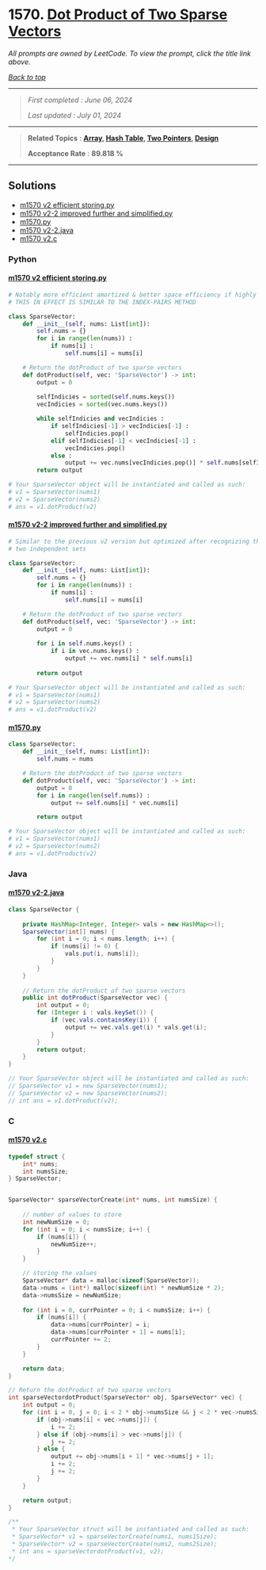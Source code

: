 # 1570. [Dot Product of Two Sparse Vectors](<https://leetcode.com/problems/dot-product-of-two-sparse-vectors>)

*All prompts are owned by LeetCode. To view the prompt, click the title link above.*

*[Back to top](<../README.md>)*

------

> *First completed : June 06, 2024*
>
> *Last updated : July 01, 2024*


------

> **Related Topics** : **[Array](<by_topic/Array.md>), [Hash Table](<by_topic/Hash Table.md>), [Two Pointers](<by_topic/Two Pointers.md>), [Design](<by_topic/Design.md>)**
>
> **Acceptance Rate** : **89.818 %**


------

## Solutions

- [m1570 v2 efficient storing.py](<../my-submissions/m1570 v2 efficient storing.py>)
- [m1570 v2-2 improved further and simplified.py](<../my-submissions/m1570 v2-2 improved further and simplified.py>)
- [m1570.py](<../my-submissions/m1570.py>)
- [m1570 v2-2.java](<../my-submissions/m1570 v2-2.java>)
- [m1570 v2.c](<../my-submissions/m1570 v2.c>)
### Python
#### [m1570 v2 efficient storing.py](<../my-submissions/m1570 v2 efficient storing.py>)
```Python
# Notably more efficient amortized & better space efficiency if highly sparse
# THIS IN EFFECT IS SIMILAR TO THE INDEX-PAIRS METHOD

class SparseVector:
    def __init__(self, nums: List[int]):
        self.nums = {}
        for i in range(len(nums)) :
            if nums[i] :
                self.nums[i] = nums[i]

    # Return the dotProduct of two sparse vectors
    def dotProduct(self, vec: 'SparseVector') -> int:
        output = 0
        
        selfIndicies = sorted(self.nums.keys())
        vecIndicies = sorted(vec.nums.keys())

        while selfIndicies and vecIndicies :
            if selfIndicies[-1] > vecIndicies[-1] :
                selfIndicies.pop()
            elif selfIndicies[-1] < vecIndicies[-1] :
                vecIndicies.pop()
            else :
                output += vec.nums[vecIndicies.pop()] * self.nums[selfIndicies.pop()]
        return output

# Your SparseVector object will be instantiated and called as such:
# v1 = SparseVector(nums1)
# v2 = SparseVector(nums2)
# ans = v1.dotProduct(v2)
```

#### [m1570 v2-2 improved further and simplified.py](<../my-submissions/m1570 v2-2 improved further and simplified.py>)
```Python
# Similar to the previous v2 version but optimized after recognizing the lack of need for
# two independent sets

class SparseVector:
    def __init__(self, nums: List[int]):
        self.nums = {}
        for i in range(len(nums)) :
            if nums[i] :
                self.nums[i] = nums[i]

    # Return the dotProduct of two sparse vectors
    def dotProduct(self, vec: 'SparseVector') -> int:
        output = 0
        
        for i in self.nums.keys() :
            if i in vec.nums.keys() :
                output += vec.nums[i] * self.nums[i]
                
        return output

# Your SparseVector object will be instantiated and called as such:
# v1 = SparseVector(nums1)
# v2 = SparseVector(nums2)
# ans = v1.dotProduct(v2)
```

#### [m1570.py](<../my-submissions/m1570.py>)
```Python
class SparseVector:
    def __init__(self, nums: List[int]):
        self.nums = nums

    # Return the dotProduct of two sparse vectors
    def dotProduct(self, vec: 'SparseVector') -> int:
        output = 0
        for i in range(len(self.nums)) :
            output += self.nums[i] * vec.nums[i]

        return output

# Your SparseVector object will be instantiated and called as such:
# v1 = SparseVector(nums1)
# v2 = SparseVector(nums2)
# ans = v1.dotProduct(v2)
```

### Java
#### [m1570 v2-2.java](<../my-submissions/m1570 v2-2.java>)
```Java
class SparseVector {
    
    private HashMap<Integer, Integer> vals = new HashMap<>();
    SparseVector(int[] nums) {
        for (int i = 0; i < nums.length; i++) {
            if (nums[i] != 0) {
                vals.put(i, nums[i]);
            }
        }
    }
    
	// Return the dotProduct of two sparse vectors
    public int dotProduct(SparseVector vec) {
        int output = 0;
        for (Integer i : vals.keySet()) {
            if (vec.vals.containsKey(i)) {
                output += vec.vals.get(i) * vals.get(i);
            }
        }
        return output;
    }
}

// Your SparseVector object will be instantiated and called as such:
// SparseVector v1 = new SparseVector(nums1);
// SparseVector v2 = new SparseVector(nums2);
// int ans = v1.dotProduct(v2);
```

### C
#### [m1570 v2.c](<../my-submissions/m1570 v2.c>)
```C
typedef struct {
    int* nums;
    int numsSize;
} SparseVector;


SparseVector* sparseVectorCreate(int* nums, int numsSize) {
    
    // number of values to store
    int newNumSize = 0;
    for (int i = 0; i < numsSize; i++) {
        if (nums[i]) {
            newNumSize++;
        }
    }

    // storing the values
    SparseVector* data = malloc(sizeof(SparseVector));
    data->nums = (int*) malloc(sizeof(int) * newNumSize * 2);
    data->numsSize = newNumSize;
    
    for (int i = 0, currPointer = 0; i < numsSize; i++) {
        if (nums[i]) {
            data->nums[currPointer] = i;
            data->nums[currPointer + 1] = nums[i];
            currPointer += 2;
        }
    }

    return data;
}

// Return the dotProduct of two sparse vectors
int sparseVectordotProduct(SparseVector* obj, SparseVector* vec) {
    int output = 0;
    for (int i = 0, j = 0; i < 2 * obj->numsSize && j < 2 * vec->numsSize;) {
        if (obj->nums[i] < vec->nums[j]) {
            i += 2;
        } else if (obj->nums[i] > vec->nums[j]) {
            j += 2;
        } else {
            output += obj->nums[i + 1] * vec->nums[j + 1];
            i += 2;
            j += 2;
        }
    }

    return output;
}

/**
 * Your SparseVector struct will be instantiated and called as such:
 * SparseVector* v1 = sparseVectorCreate(nums1, nums1Size);
 * SparseVector* v2 = sparseVectorCreate(nums2, nums2Size);
 * int ans = sparseVectordotProduct(v1, v2);
*/
```

